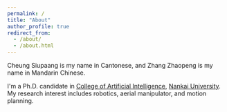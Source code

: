 ```yaml
---
permalink: /
title: "About"
author_profile: true
redirect_from: 
  - /about/
  - /about.html
---
```


Cheung Siupaang is my name in Cantonese, and Zhang Zhaopeng is my name in Mandarin Chinese.

I'm a Ph.D. candidate in [College of Artificial Intelligence](https://ai.nankai.edu.cn/), [Nankai University](https://www.nankai.edu.cn/). My research interest includes robotics, aerial manipulator, and motion planning.
